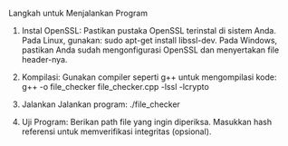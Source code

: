 Langkah untuk Menjalankan Program

1. Instal OpenSSL:
Pastikan pustaka OpenSSL terinstal di sistem Anda.
Pada Linux, gunakan: sudo apt-get install libssl-dev.
Pada Windows, pastikan Anda sudah mengonfigurasi OpenSSL dan menyertakan file header-nya.

2. Kompilasi:
Gunakan compiler seperti g++ untuk mengompilasi kode:
g++ -o file_checker file_checker.cpp -lssl -lcrypto

3. Jalankan
Jalankan program:
./file_checker

4. Uji Program:
Berikan path file yang ingin diperiksa.
Masukkan hash referensi untuk memverifikasi integritas (opsional).
